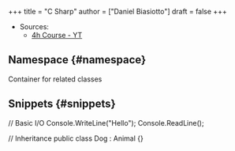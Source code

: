 +++
title = "C Sharp"
author = ["Daniel Biasiotto"]
draft = false
+++

-   Sources:
    -   [4h Course - YT](https://www.youtube.com/watch?v=GhQdlIFylQ8)


## Namespace {#namespace}

Container for related classes


## Snippets {#snippets}

<div class="code">

// Basic I/O
Console.WriteLine("Hello");
Console.ReadLine();

// Inheritance
public class Dog : Animal {}

</div>